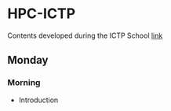 # HPC-ICTP
Contents developed during the ICTP School [link](https://www.ictp-saifr.org/school-on-parallel-programing-for-high-performance-computing/)


## Monday
### Morning

- Introduction
